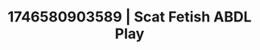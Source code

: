 ---
categories:
- Skin worship
- Mutual desire
- Natural curves
- Erotic surprise
- AI-generated
- Moonlit passion
- ASMR
- Cosplay
image: /assets/images/1746580903589.jpg
layout: post
seo:
  description: Featured content with artistic Scat Fetish, ABDL Play. HD images available.
  keywords: Scat Fetish, ABDL Play
  og_image: /assets/images/1746580903589.jpg
  schema_type: VisualArtwork
tags:
- '#1746580903589'
- Scat Fetish
- ABDL Play
title: 1746580903589 | Scat Fetish ABDL Play
---